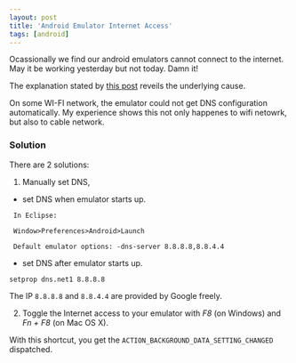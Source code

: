 ```yaml
---
layout: post
title: 'Android Emulator Internet Access'
tags: [android]
---
```


Ocassionally we find our android emulators cannot connect to the internet. May it be working yesterday but not today. Damn it!

The explanation stated by [this post](http://stackoverflow.com/questions/2437366/android-emulator-internet-access) reveils the underlying cause.

On some WI-FI network, the emulator could not get DNS configuration automatically. My experience shows this not only happenes to wifi netowrk, but also to cable network.

### Solution

There are 2 solutions:

1. Manually set DNS,

- set DNS when emulator starts up.

```
 In Eclipse:

 Window>Preferences>Android>Launch

 Default emulator options: -dns-server 8.8.8.8,8.8.4.4
```

- set DNS after emulator starts up.

```
setprop dns.net1 8.8.8.8
```

The IP `8.8.8.8` and `8.8.4.4` are provided by Google freely.

2. Toggle the Internet access to your emulator with _F8_ (on Windows) and _Fn + F8_ (on Mac OS X).

With this shortcut, you get the `ACTION_BACKGROUND_DATA_SETTING_CHANGED` dispatched.
